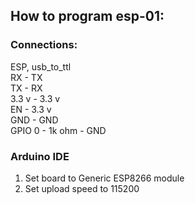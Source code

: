 ## How to program esp-01:
### Connections:
ESP, usb_to_ttl<br/>
RX - TX<br/>
TX - RX<br/>
3.3 v - 3.3 v<br/>
EN - 3.3 v<br/>
GND - GND<br/>
GPIO 0 - 1k ohm - GND<br/>

### Arduino IDE
1. Set board to Generic ESP8266 module
2. Set upload speed to 115200
